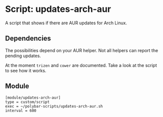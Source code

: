 # Script: updates-arch-aur

A script that shows if there are AUR updates for Arch Linux.


## Dependencies

The possibilities depend on your AUR helper. Not all helpers can report the pending updates.

At the moment `trizen` and `cower` are documented. Take a look at the script to see how it works.


## Module

```
[module/updates-arch-aur]
type = custom/script
exec = ~/polybar-scripts/updates-arch-aur.sh
interval = 600
```
